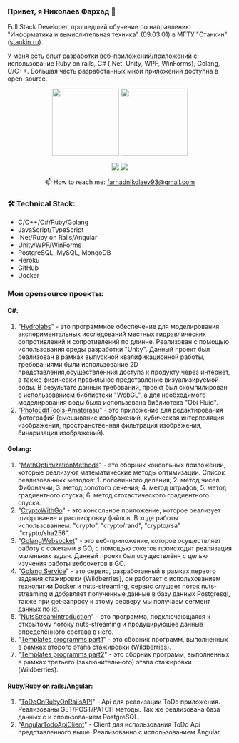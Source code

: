 ### Привет, я Николаев Фархад 👋

Full Stack Developer, прошедший обучение по направлению "Информатика и вычислительная техника" (09.03.01) в МГТУ "Станкин" (<a href='https://stankin.ru/'>stankin.ru</a>). 

У меня есть опыт разработки веб-приложений/приложений с использование Ruby on rails, C# (.Net, Unity, WPF, WinForms), Golang, C/C++. Большая часть разработанных мной приложений доступна в open-source.

<p align='center'>
   <a href="https://github-readme-stats.vercel.app/api?username=FireBiteSlime&show_icons=true&count_private=true"><img
           height=150
           src="https://github-readme-stats.vercel.app/api?username=FireBiteSlime&show_icons=true&count_private=true"/></a>
   <a href="https://github.com/FireBiteSlime/github-readme-stats"><img height=150
                                                                  src="https://github-readme-stats.vercel.app/api/top-langs/?username=FireBiteSlime&layout=compact"/></a>
</p>

<p align='center'>
   <a href="https://www.linkedin.com/in/farkhad-nikolaev-237a3324a/">
       <img src="https://img.shields.io/badge/linkedin-%230077B5.svg?&style=for-the-badge&logo=linkedin&logoColor=white"/>
   </a>
   <a href="https://t.me/fnSOLO">
       <img src="https://img.shields.io/badge/Telegram-2CA5E0?style=for-the-badge&logo=telegram&logoColor=white"/>
   </a>
<p align='center'>
   📫 How to reach me: <a href='mailto:farhadnikolaev93@gmail.com'>farhadnikolaev93@gmail.com</a>
</p>

### 🛠 Technical Stack:
*   C/C++/C#/Ruby/Golang
*   JavaScript/TypeScript
*   .Net/Ruby on Rails/Angular
*   Unity/WPF/WinForms
*   PostgreSQL, MySQL, MongoDB
*   Heroku
*   GitHub
*   Docker

### Мои opensource проекты:
#### С#: 
1. "<a href='https://github.com/FireBiteSlime/hydrolabs#hydrolabs'>Hydrolabs</a>" - это программное обеспечение для моделирования экспериментальных исследований местных гидравлических сопротивлений и сопротивлений по длинне. Реализован с помощью использования среды разработки "Unity". Данный проект был реализован в рамках выпускной квалификационной работы, требованиями были использование 2D представления,осуществленния доступа к продукту через интернет, а также физически правильное представление визуализируемой воды. В результате данных требований, проект был скомпилирован с использованием библиотеки "WebGL", а для необходимого моделирования воды была использована библиотека "Obi Fluid".
2. "<a href='https://github.com/FireBiteSlime/PhotoEditTools-Amaterasu#photoedittools-amaterasu'>PhotoEditTools-Amaterasu</a>" - это приложение для редактирования фотографий (смешивание изображений, кубическая интерполяция изображения, пространственная фильтрация изображения, бинаризация изображений).
#### Golang:
1. "<a href='https://github.com/FireBiteSlime/MathOptimizationMethods'>MathOptimizationMethods</a>" - это сборник консольных приложений, которые реализуют математические методы оптимизации. Список реализованных методов: 1. половинного деления; 2. метод чисел Фибоначчи; 3. метод золотого сечения; 4. метод штрафов; 5. метод градиентного спуска; 6.  метод стохастического градиентного спуска.
2. "<a href='https://github.com/FireBiteSlime/CryptoWithGo'>CryptoWithGo</a>" - это консольное приложение, которое реализует шифрование и расшифровку файлов. В ходе работы использованием: "crypto", "crypto/rand", "crypto/rsa" ,"crypto/sha256".
3. "<a href='https://github.com/FireBiteSlime/GolangWebsocket'>GolangWebsocket</a>" - это веб-приложение, которое осуществляет работу с сокетами в GO, с помощью сокетов происходит реализация маленьких задач. Данный проект был осуществлённ с целью изучения работы вебсокетов в GO.
4. "<a href='https://github.com/FireBiteSlime/golangservicel0'>Golang Service</a>" - это сервис, разработанный в рамках первого задания стажировки (Wildberries), он работает с испольхованием технолигии Docker и nuts-streaming, сервис слушает поток nuts-streaming и добавляет полученные данные в базу данных Postgresql, также при get-запросу к этому серверу мы получаем сегмент данных по id.
5. "<a href='https://github.com/FireBiteSlime/NutsStreamIntroduction'>NutsStreamIntroduction</a>" - это программа, подключающаяся к открытому потоку nuts-streaming и продуцирующее данные определённого состава в него.
6. "<a href='https://github.com/FireBiteSlime/gosysl1'>Templates programms part1</a>" - это сборник программ, выполненных в рамках второго этапа стажировки (Wildberries).
7. "<a href='https://github.com/FireBiteSlime/gosysl2'>Templates programms part2</a>" - это сборник программ, выполненных в рамках третьего (заключительного) этапа стажировки (Wildberries).
#### Ruby/Ruby on rails/Angular:
1. "<a href='https://github.com/FireBiteSlime/ToDoOnRubyOnRailsAPI'>ToDoOnRubyOnRailsAPI</a>" - Api для реализации ToDo приложения. Реализованы GET/POST/PATCH методы. Так же реализована база данных с и спользованием PostgreSQL.
2. "<a href='https://github.com/FireBiteSlime/AngularTodoApiClient'>AngularTodoApiClient</a>" - Client для использования ToDo Api представленного выше. Реализованно с использованием Angular.



